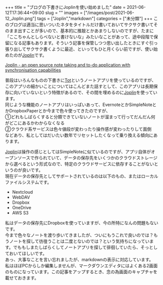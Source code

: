 +++
title = "ブログの下書きにJoplinを使い始めました"
date = 2021-06-12T17:36:44+09:00
slug = ""
images = ["/images/post/2021-06-12_Joplin.png"]
tags = ["Joplin","markdown"]
categories = ["未分類"]
+++
このブログは適当に思いついたネタをタイトルだけ書いておいてサクサク書いてそのまま出すことが多いので、基本的に推敲とかあまりしないのですが、たまに「ここちゃんとしらべないと書けないな」みたいなことがあって、途中段階で保留になる記事もあります。そういう記事を保管しつつ思い出したときにすぐ引っ張り出してサクサク書くように最近、といってもひと月くらい前ですが、使い始めたのが[Joplin](https://joplinapp.org/)です。  
<!--more--> 

[Joplin - an open source note taking and to-do application with synchronisation capabilities](https://joplinapp.org/)


普段はいろんなものの下書きに[Tot](https://tot.rocks/)というノートアプリを使っているのですが、このアプリの細かいことについてはこんどまた話すとして、このアプリは長期保存に向いていないという特徴があるので、その間を埋めるのに[Joplin](https://joplinapp.org/)を使っています。  
同じような機能のノートアプリはいっぱいあって、EvernoteとかSimpleNoteとかDropboxPaperとか今まで色々使ってきたのですが、  
①どれもしばらくすると分類できていないノートが溜まって行ってだんだん何がどこにあるかわからなくなる  
②クラウド系サービスは色々値段が変わったり操作感が変わったりして面倒  
などあり、私としてはだいたい数年でリセットしたくなって乗り換える傾向にあります。  

[Joplin](https://joplinapp.org/)は操作の感じとしてはSimpleNoteに似ているのですが、アプリ自体がオープンソースで作られていて、データの保存先をいくつかのクラウドストレージから選べるという形式なので、特定のクラウドサービスに依存することがないというのが良いです。  
現在データの保存先としてサポートされているのは以下のもの、またはローカルファイルシステムです。
- Nextcloud
- WebDAV
- Dropbox
- OneDrive
- AWS S3

私はデータの保存先にDropboxを使っていますが、今の所特になんの問題もないです。  
今まで色々なノートを渡り歩いてきましたが、ついにもうこれで良いのでは？もうノートを探して彷徨うことは二度とないのでは？という気持ちになっています。でももしまたしばらくしてノートアプリを探して徘徊していたら、そっとしておいてほしいです。  
あっ、大事なことを言い忘れましたが、markdownの表示に対応しています。  
私はほぼPCからしか編集しませんが、マークダウンエディタにはよくある2画面のものになっています。この記事をアップするとき、念の為画面のキャプチャを載せておきます。